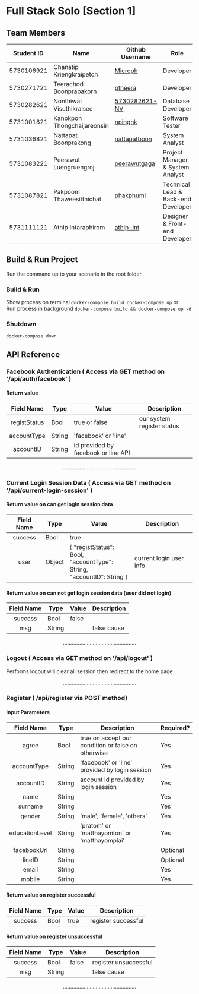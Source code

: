 # Full Stack Solo [Section 1]

## Team Members
| Student ID | Name                         | Github Username | Role |
| :------------: | --------------------------------- | ------------------ | ------------------ |
| 5730106921 | Chanatip Kriengkraipetch     | [Microph](https://github.com/Microph) | Developer |
| 5730271721 | Teerachod Boonprapakorn      | [ptheera](https://github.com/ptheera) | Developer |
| 5730282621 | Nonthiwat Visuthikraisee     | [5730282621-NV](https://github.com/5730282621-NV) | Database Developer|
| 5731001821 | Kanokpon Thongchaijareonsiri | [npingnk](https://github.com/npingnk) | Software Tester|
| 5731036821 | Nattapat Boonprakong         | [nattapatboon](https://github.com/nattapatboon) | System Analyst |
| 5731083221 | Peerawut Luengruengroj       | [peerawutgaga](https://github.com/peerawutgaga) | Project Manager & System Analyst|
| 5731087821 | Pakpoom Thaweesitthichat     | [phakphumi](https://github.com/phakphumi) | Technical Lead & Back-end Developer|
| 5731111121 | Athip Intaraphirom           | [athip-int](https://github.com/athip-int) | Designer & Front-end Developer |

## Build & Run Project
Run the command up to your scenario in the root folder.
### Build & Run
Show process on terminal `docker-compose build docker-compose up` or <br>
Run process in background `docker-compose build && docker-compose up -d`
### Shutdown
`docker-compose down`

## API Reference

### Facebook Authentication ( Access via GET method on '/api/auth/facebook' )
#### Return value
| Field Name | Type | Value | Description |
| :------------: | --------------------------------- | ------------------ | ------------------ |
| registStatus | Bool | true or false | our system register status |
| accountType | String | 'facebook' or 'line' |  |
| accountID | String | id provided by facebook or line API |  |

<p align="center">.................................................</p>

### Current Login Session Data ( Access via GET method on '/api/current-login-session' )
#### Return value on can get login session data
| Field Name | Type | Value | Description |
| :------------: | --------------------------------- | ------------------ | ------------------ |
| success | Bool | true | |
| user | Object | { "registStatus": Bool,<br> "accountType": String,<br> "accountID": String } | current login user info |

#### Return value on can not get login session data (user did not login)
| Field Name | Type | Value | Description |
| :------------: | --------------------------------- | ------------------ | ------------------ |
| success | Bool | false | |
| msg | String |  | false cause |

<p align="center">.................................................</p>

### Logout ( Access via GET method on '/api/logout' )
Performs logout will clear all session then redirect to the home page

<p align="center">.................................................</p>

### Register ( /api/register via POST method)

#### Input Parameters
| Field Name | Type | Description | Required? |
| :------------: | --------------------------------- | ------------------ | ------------------ |
| agree | Bool | true on accept our condition or false on otherwise | Yes |
| accountType | String | 'facebook' or 'line' provided by login session | Yes |
| accountID | String | account id provided by login session | Yes |
| name | String | | Yes |
| surname | String | | Yes |
| gender | String | 'male', 'female', 'others' | Yes|
| educationLevel | String | 'pratom' or 'matthayomton' or 'matthayomplai' | Yes |
| facebookUrl | String | | Optional |
| lineID | String | | Optional |
| email | String | | Yes |
| mobile | String | | Yes |
#### Return value on register successful
| Field Name | Type | Value | Description |
| :------------: | --------------------------------- | ------------------ | ------------------ |
| success | Bool | true | register successful |
#### Return value on register unsuccessful
| Field Name | Type | Value | Description |
| :------------: | --------------------------------- | ------------------ | ------------------ |
| success | Bool | false | register unsuccessful |
| msg | String | | false cause |

<p align="center">.................................................</p>
